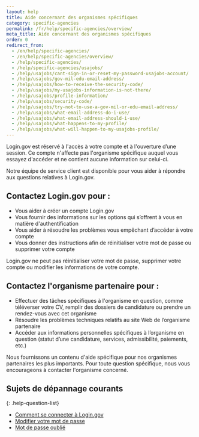 ```yaml
---
layout: help
title: Aide concernant des organismes spécifiques
category: specific-agencies
permalink: /fr/help/specific-agencies/overview/
meta_title: Aide concernant des organismes spécifiques
order: 0
redirect_from:
  - /en/help/specific-agencies/
  - /en/help/specific-agencies/overview/
  - /help/specific-agencies/
  - /help/specific-agencies/usajobs/
  - /help/usajobs/cant-sign-in-or-reset-my-password-usajobs-account/
  - /help/usajobs/gov-mil-edu-email-address/
  - /help/usajobs/how-to-receive-the-security-code/
  - /help/usajobs/my-usajobs-information-is-not-there/
  - /help/usajobs/profile-information/
  - /help/usajobs/security-code/
  - /help/usajobs/try-not-to-use-a-gov-mil-or-edu-email-address/
  - /help/usajobs/what-email-address-do-i-use/
  - /help/usajobs/what-email-address-should-i-use/
  - /help/usajobs/what-happens-to-my-profile/
  - /help/usajobs/what-will-happen-to-my-usajobs-profile/
---
```


Login.gov est réservé à l'accès à votre compte et à l'ouverture d’une session. Ce compte n'affecte pas l'organisme spécifique auquel vous essayez d'accéder et ne contient aucune information sur celui-ci.

Notre équipe de service client est disponible pour vous aider à répondre aux questions relatives à Login.gov.

## Contactez Login.gov pour :
* Vous aider à créer un compte Login.gov
* Vous fournir des informations sur les options qui s’offrent à vous en matière d'authentification
* Vous aider à résoudre les problèmes vous empêchant d’accéder à votre compte
* Vous donner des instructions afin de réinitialiser votre mot de passe ou supprimer votre compte

Login.gov ne peut pas réinitialiser votre mot de passe, supprimer votre compte ou modifier les informations de votre compte.

## Contactez l'organisme partenaire pour :
* Effectuer des tâches spécifiques à l'organisme en question, comme téléverser votre CV, remplir des dossiers de candidature ou prendre un rendez-vous avec cet organisme
* Résoudre les problèmes techniques relatifs au site Web de l’organisme partenaire
* Accéder aux informations personnelles spécifiques à l’organisme en question (statut d’une candidature, services, admissibilité, paiements, etc.)

Nous fournissons un contenu d'aide spécifique pour nos organismes partenaires les plus importants. Pour toute question spécifique, nous vous encourageons à contacter l'organisme concerné.

## Sujets de dépannage courants

{: .help-question-list}
* [Comment se connecter à Login.gov](/help/trouble-signing-in/how-to-sign-in/)
* [Modifier votre mot de passe](/help/manage-your-account/change-your-password/)
* [Mot de passe oublié](/help/trouble-signing-in/forgot-your-password/)